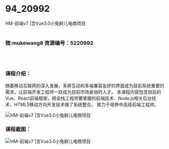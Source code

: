 # 94_20992
HM-前端v7 |含Vue3.0小兔鲜儿电商项目
<br/></br>
<h3>微:mukewang8 资源编号：5220992</h3>
<br/></br>
<h3>课程介绍：</h3>
<p>随着移动互联网的深入发展，多屏互动和多端兼容友好的界面成为目前系统重要的需求，让<a title="查看与 前端 相关的文章" target="_blank">前端</a>开发工程师一跃成为目前市场紧俏的人才。 本课程内容包含目前的Vue、React前端框架，把全栈工程师要掌握的前端技术、Node.js相关后台技术、HTML5移动方向开发技术做了系统整合， 致力于培养中高级前端工程师。</p>
<p><img src="https://www.ko996.com/wp-content/uploads/img/2021/09/1-9-300x185.png" alt="HM-前端v7 |含Vue3.0小兔鲜儿电商项目"></p>
<div class="info-desc">
<h3>课程截图：</h3>
<p><img src="https://www.ko996.com/wp-content/uploads/img/2021/09/2-10.png" alt="HM-前端v7 |含Vue3.0小兔鲜儿电商项目"></p>


			
</div>
